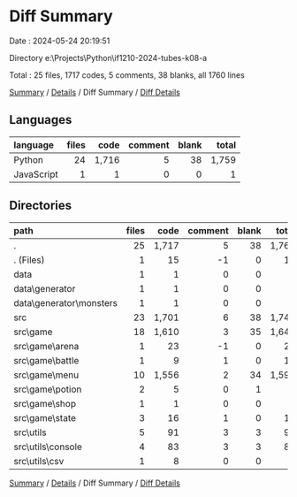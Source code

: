 # Diff Summary

Date : 2024-05-24 20:19:51

Directory e:\\Projects\\Python\\if1210-2024-tubes-k08-a

Total : 25 files,  1717 codes, 5 comments, 38 blanks, all 1760 lines

[Summary](results.md) / [Details](details.md) / Diff Summary / [Diff Details](diff-details.md)

## Languages
| language | files | code | comment | blank | total |
| :--- | ---: | ---: | ---: | ---: | ---: |
| Python | 24 | 1,716 | 5 | 38 | 1,759 |
| JavaScript | 1 | 1 | 0 | 0 | 1 |

## Directories
| path | files | code | comment | blank | total |
| :--- | ---: | ---: | ---: | ---: | ---: |
| . | 25 | 1,717 | 5 | 38 | 1,760 |
| . (Files) | 1 | 15 | -1 | 0 | 14 |
| data | 1 | 1 | 0 | 0 | 1 |
| data\\generator | 1 | 1 | 0 | 0 | 1 |
| data\\generator\\monsters | 1 | 1 | 0 | 0 | 1 |
| src | 23 | 1,701 | 6 | 38 | 1,745 |
| src\\game | 18 | 1,610 | 3 | 35 | 1,648 |
| src\\game\\arena | 1 | 23 | -1 | 0 | 22 |
| src\\game\\battle | 1 | 9 | 1 | 0 | 10 |
| src\\game\\menu | 10 | 1,556 | 2 | 34 | 1,592 |
| src\\game\\potion | 2 | 5 | 0 | 1 | 6 |
| src\\game\\shop | 1 | 1 | 0 | 0 | 1 |
| src\\game\\state | 3 | 16 | 1 | 0 | 17 |
| src\\utils | 5 | 91 | 3 | 3 | 97 |
| src\\utils\\console | 4 | 83 | 3 | 3 | 89 |
| src\\utils\\csv | 1 | 8 | 0 | 0 | 8 |

[Summary](results.md) / [Details](details.md) / Diff Summary / [Diff Details](diff-details.md)